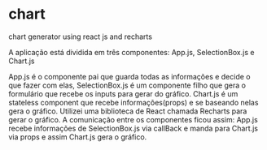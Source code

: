 ﻿# chart
chart generator using react js and recharts

A aplicação está dividida em três componentes: App.js, SelectionBox.js e Chart.js

App.js é o componente pai que guarda todas as informações e decide o que fazer com elas, SelectionBox.js é um componente filho que gera o formulário que recebe os inputs para gerar do gráfico. Chart.js é um stateless component que recebe informações(props) e se baseando nelas gera o gráfico. Utilizei uma biblioteca de React chamada Recharts para gerar o gráfico. A comunicação entre os componentes ficou assim: App.js recebe informações de SelectionBox.js via callBack e manda para Chart.js via props e assim Chart.js gera o gráfico.

